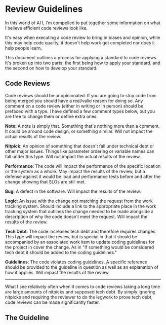 # Review Guidelines

In this world of AI I, I'm compelled to put together some information on what I believe efficient
code reviews look like.

It's easy when executing a code review to bring in biases and opinion, while this may help code
quality, it doesn't help work get completed nor does it help people learn.

This document outlines a process for applying a standard to code reviews. It's broken up into two
parts: the first being how to apply your standard, and the second on how to develop your standard.

## Code Reviews

Code reviews should be unopinionated. If you are going to stop code from being merged you should
have a real/valid reason for doing so. Any comment on a code review (either in writing or in person)
should be prefaced with a type. I have defined a few comment types below, but you are free to change
them or define extra ones.

**Note**: A note is simply that. Something that's nothing more than a comment. It could be around
code design, or something similar. Will not impact the actual results of the review.

**Nitpick**: An opinion of something that doesn't fall under technical debt or other major issues.
Things like parameter ordering or variable names can fall under this type. Will not impact the
actual results of the review.

**Performance**: The code will impact the performance of the specific location or the system as a
whole. May impact the results of the review, but a defense against it would be load and performance
tests before and after the change showing that SLOs are still met.

**Bug**: A defect in the software. Will impact the results of the review.

**Logic**: An issue with the change not matching the request from the work tracking system. Should
include a link to the appropriate place in the work tracking system that outlines the change needed
to be made alongside a description of why the code doesn't meet the request. Will impact the results
of the review.

**Tech Debt**: The code increases tech debt and therefore requires changes. This type will impact
the review, but is special in that it should be accompanied by an associated work item to update
coding guidelines for the project in cover the change. As in "If something would be considered tech
debt it should be added to the coding guidelines."

**Guidelines**: The code violates coding guidelines. A specific reference should be provided to the
guideline in question as well as an explanation of how it applies. Will impact the results of the
review.

______________________________________________________________________

What I see relatively often when it comes to code reviews taking a long time are large amounts of
nitpicks and supposed tech debt. By simply ignoring nitpicks and requiring the reviewer to do the
legwork to prove tech debt, code reviews can be made significantly faster.

## The Guideline
